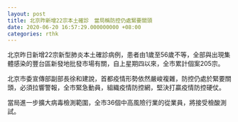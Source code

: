 ```yaml
---
layout: post
title: 北京昨新增22宗本土確診　當局稱防控仍處緊要關頭
date: 2020-06-20 16:57:29.000000000 +08:00
categories: rthk
---
```


北京昨日新增22宗新型肺炎本土確診病例，患者由1歲至56歲不等，全部與出現集體感染的豐台區新發地批發市場有關，自上星期四以來，全市累計個案205宗。

北京市委宣傳部副部長徐和建說，首都疫情形勢依然嚴峻複雜，防控仍處於緊要關頭，必須拉響警報，全市緊急動員，組織疫情防控網，堅決打贏疫情防控硬仗。

當局進一步擴大病毒檢測範圍，全市36個中高風險行業的從業員，將接受檢酸測試。
